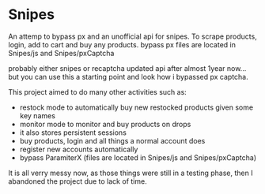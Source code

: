 # Snipes
An attemp to bypass px and an unofficial api for snipes. To scrape products, login, add to cart and buy any products.
bypass px files are located in Snipes/js and Snipes/pxCaptcha

probably either snipes or recaptcha updated api after almost 1year now...
but you can use this a starting point and look how i bypassed px captcha.

This project aimed to do many other activities such as:
- restock mode to automatically buy new restocked products given some key names
- monitor mode to monitor and buy products on drops
- it also stores persistent sessions
- buy products, login and all things a normal account does
- register new accounts automatically
- bypass ParamiterX (files are located in Snipes/js and Snipes/pxCaptcha)

It is all verry messy now, as those things were still in a testing phase, then I abandoned the project due to lack of time.
